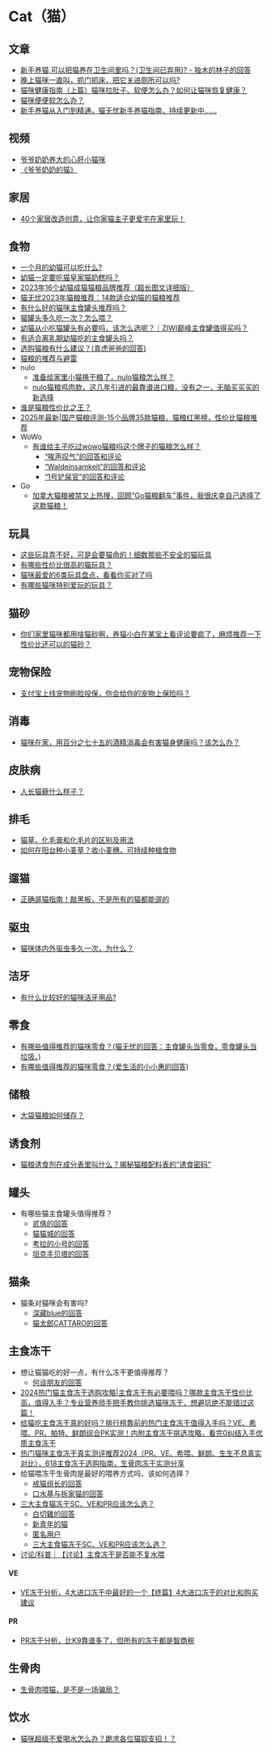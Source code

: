 # Cat（猫）

## 文章
* [新手养猫,可以把猫养在卫生间里吗？(卫生间已弃用)? - 独木的林子的回答](https://www.zhihu.com/question/482884464/answer/2090438132)
* [晚上猫咪一直叫，抓门抓床，把它关进厕所可以吗?](https://www.zhihu.com/question/427368211)
* [猫咪健康指南（上篇）猫咪拉肚子、软便怎么办？如何让猫咪恢复健康？](https://zhuanlan.zhihu.com/p/542049604)
* [猫咪便便软怎么办？](https://zhuanlan.zhihu.com/p/421678167)
* [新手养猫从入门到精通，猫无忧新手养猫指南，持续更新中……](https://zhuanlan.zhihu.com/p/448759562)

## 视频
* [爷爷奶奶养大的心肝小猫咪](https://www.bilibili.com/video/BV1MU411S7ia/)
* [《爷爷奶奶的猫》](https://www.bilibili.com/video/BV1EN4y147Sd/)

## 家居
* [40个家居改造创意，让你家猫主子更爱宅在家里玩！](https://zhuanlan.zhihu.com/p/38115748)

## 食物
* [一个月的幼猫可以吃什么?](https://www.zhihu.com/question/463095328)
* [幼猫一定要吃猫皇家猫奶糕吗？](https://zhuanlan.zhihu.com/p/63930504)
* [2023年16个幼猫成猫猫粮品牌推荐（超长图文详细版）](https://zhuanlan.zhihu.com/p/365701904)
* [猫无忧2023年猫粮推荐：14款适合幼猫的猫粮推荐](https://zhuanlan.zhihu.com/p/403200278)
* [有什么好的猫咪主食罐头推荐吗？](https://www.zhihu.com/tardis/bd/ans/1118338940)
* [猫罐头多久吃一次？怎么喂？](https://www.zhihu.com/question/319524086/answer/1212468886)
* [幼猫从小吃猫罐头有必要吗，该怎么选呢？｜ZIWI巅峰主食罐值得买吗？](https://www.zhihu.com/tardis/bd/art/636412502)
* [有适合离乳期幼猫吃的主食罐头吗？](https://www.zhihu.com/tardis/bd/ans/2236495698)
* [选购猫粮有什么建议？(青虎爸爸的回答)](https://www.zhihu.com/question/21916276/answer/775664940)
* [猫粮的推荐与避雷](https://zhuanlan.zhihu.com/p/358685187)
* nulo
  * [准备给家里小猫换干粮了，nulo猫粮怎么样？](https://www.zhihu.com/question/529400741)
  * [nulo猫粮鸡肉款，这几年引进的最靠谱进口粮，没有之一，无脑买买买的新选择](https://zhuanlan.zhihu.com/p/403421941)
* [谁是猫粮性价比之王？](https://www.zhihu.com/tardis/bd/ans/1057242477)
* [2025年最新|国产猫粮评测-15个品牌35款猫粮，猫粮红黑榜，性价比猫粮推荐](https://www.zhihu.com/tardis/bd/art/477701957)
* WoWo
  * [有谁给主子吃过wowo猫粮吗这个牌子的猫粮怎么样？](https://www.zhihu.com/question/418332646/answer/2170833877)
    * [“唉声叹气”的回答和评论](https://www.zhihu.com/question/418332646/answer/2659892661)
    * [“Waldeinsamkeit”的回答和评论](https://www.zhihu.com/question/418332646/answer/1514686190)
    * [“1号铲屎官”的回答和评论](https://www.zhihu.com/question/418332646/answer/2049092443)
* Go
  * [加拿大猫粮被禁又上热搜，回顾“Go猫粮翻车”事件，我很庆幸自己选择了这款猫粮！](https://www.zhihu.com/tardis/bd/art/480938660)

## 玩具
* [这些玩具弄不好，可是会要猫命的！细数那些不安全的猫玩具](https://zhuanlan.zhihu.com/p/70074490)
* [有哪些性价比很高的猫玩具？](https://www.zhihu.com/question/44724522)
* [猫咪最爱的6类玩具盘点，看看你买对了吗](https://zhuanlan.zhihu.com/p/587772393)
* [有哪些猫咪特别爱玩的玩具？](https://www.zhihu.com/question/371709648)

## 猫砂
* [你们家里猫咪都用啥猫砂啊，养猫小白在某宝上看评论要疯了，麻烦推荐一下性价比还可以的猫砂？](https://www.zhihu.com/question/394612315)

## 宠物保险
* [支付宝上线宠物刷脸投保，你会给你的宠物上保险吗？](https://www.zhihu.com/question/407972587/answer/1350179931)

## 消毒
* [猫咪在家，用百分之七十五的酒精消毒会有害猫身健康吗？该怎么办？](https://www.zhihu.com/question/371548956)

## 皮肤病
* [人长猫藓什么样子？](https://www.zhihu.com/question/433163557/answer/2475025359)

## 排毛
* [猫草、化毛膏和化毛片的区别及用法](https://zhuanlan.zhihu.com/p/336443539)
* [如何在阳台种小麦草？收小麦穗，可持续种植食物](https://zhuanlan.zhihu.com/p/363592028)

## 遛猫
* [正确遛猫指南！敲黑板，不是所有的猫都能遛的](https://zhuanlan.zhihu.com/p/65195155)

## 驱虫
* [猫咪体内外驱虫多久一次，为什么？](https://www.zhihu.com/question/285641623)

## 洁牙
* [有什么比较好的猫咪洁牙用品?](https://www.zhihu.com/tardis/bd/ans/1638382982)

## 零食
* [有哪些值得推荐的猫咪零食？(猫无忧的回答：主食罐头当零食，零食罐头当垃圾。)](https://www.zhihu.com/question/54913614/answer/977654095)
* [有哪些值得推荐的猫咪零食？(爱生活的小小惠的回答)](https://www.zhihu.com/question/54913614/answer/1233210645)

## 储粮
* [大袋猫粮如何储存？](https://www.zhihu.com/question/279414065/answer/1133106991)

## 诱食剂
* [猫粮诱食剂在成分表里叫什么？揭秘猫粮配料表的“诱食密码”](https://baijiahao.baidu.com/s?id=1831984798707797055)

## 罐头
* 有哪些猫主食罐头值得推荐？
  * [贰倩的回答](https://www.zhihu.com/question/355955255/answer/3328840889)
  * [猫猫城的回答](https://www.zhihu.com/question/355955255/answer/3565840031)
  * [考拉的小号的回答](https://www.zhihu.com/question/355955255/answer/1212225073)
  * [坦克手贝塔的回答](https://www.zhihu.com/question/355955255/answer/2456501157)

## 猫条
* 猫条对猫咪会有害吗?
  * [深藏blue的回答](https://www.zhihu.com/question/363613704/answer/2509788786)
  * [猫太郎CATTARO的回答](https://www.zhihu.com/question/363613704/answer/1893962665)

## 主食冻干
* 想让猫猫吃的好一点，有什么冻干更值得推荐？
  * [何谈朋友的回答](https://www.zhihu.com/question/548705526/answer/2676455097)
* [2024热门猫主食冻干选购攻略|主食冻干有必要喂吗？哪款主食冻干性价比高，值得入手？专业营养师手把手教你挑选猫咪冻干，想避坑绝不能错过这篇！](https://www.zhihu.com/tardis/bd/art/707693328)
* [给猫吃主食冻干真的好吗？排行榜靠前的热门主食冻干值得入手吗？VE、希喂、PR、帕特、鲜朗综合PK实测！内附主食冻干挑选攻略，看完0纠结入手优质主食冻干](https://zhuanlan.zhihu.com/p/705781248)
* [热门猫咪主食冻干真实测评推荐2024（PR、VE、希喂、鲜朗、生生不息真实对比），618主食冻干选购指南，生骨肉冻干实测分享](https://www.zhihu.com/tardis/bd/art/700483654)
* 给猫喂冻干生骨肉是最好的喂养方式吗，该如何选择？
  * [戒猫组长的回答](https://www.zhihu.com/question/520766112/answer/2407323333)
  * [口水基与拆家猫的回答](https://www.zhihu.com/question/520766112/answer/2404583993)
* [三大主食猫冻干SC、VE和PR应该怎么选？](https://www.zhihu.com/question/485536719)
  * [白切雞的回答](https://www.zhihu.com/question/485536719/answer/2112995295)
  * [新青年的猫](https://www.zhihu.com/question/485536719/answer/2622901463)
  * [匿名用户](https://www.zhihu.com/question/485536719/answer/2442477280)
  * [三大主食猫冻干SC、VE和PR应该怎么选？](https://www.zhihu.com/question/485536719/answer/2622966526)
* [讨论/科普｜【讨论】主食冻干是否能不复水喂](https://www.douban.com/group/topic/281268956)

#### VE
* [VE冻干分析，4大进口冻干中最好的一个【终篇】4大进口冻干的对比和购买建议](https://zhuanlan.zhihu.com/p/261995433)

#### PR
* [PR冻干分析，比K9靠谱多了，但所有的冻干都是智商税](https://zhuanlan.zhihu.com/p/261361837)

## 生骨肉
* [生骨肉喂猫，是不是一场骗局？](https://www2.zhihu.com/question/350713529)

## 饮水
* [猫咪超级不爱喝水怎么办？跪求各位猫奴支招！？](https://www.zhihu.com/question/64876364)
